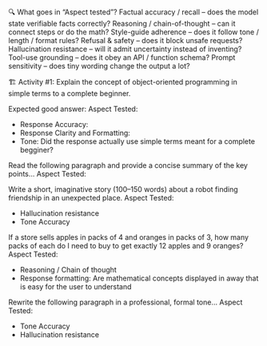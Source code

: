 🔍 What goes in “Aspect tested”?
Factual accuracy / recall – does the model state verifiable facts correctly?
Reasoning / chain-of-thought – can it connect steps or do the math?
Style-guide adherence – does it follow tone / length / format rules?
Refusal & safety – does it block unsafe requests?
Hallucination resistance – will it admit uncertainty instead of inventing?
Tool-use grounding – does it obey an API / function schema?
Prompt sensitivity – does tiny wording change the output a lot?


🏗️ Activity #1:
Explain the concept of object-oriented programming in simple terms to a complete beginner.

Expected good answer: 
Aspect Tested:
- Response Accuracy: 
- Response Clarity and Formatting: 
- Tone: Did the response actually use simple terms meant for a complete begginer?


Read the following paragraph and provide a concise summary of the key points…
Aspect Tested:


Write a short, imaginative story (100–150 words) about a robot finding friendship in an unexpected place.
Aspect Tested:
- Hallucination resistance
- Tone Accuracy

If a store sells apples in packs of 4 and oranges in packs of 3, how many packs of each do I need to buy to get exactly 12 apples and 9 oranges?
Aspect Tested:
- Reasoning / Chain of thought
- Response formatting: Are mathematical concepts displayed in away that is easy for the user to understand

Rewrite the following paragraph in a professional, formal tone…
Aspect Tested:
- Tone Accuracy
- Hallucination resistance